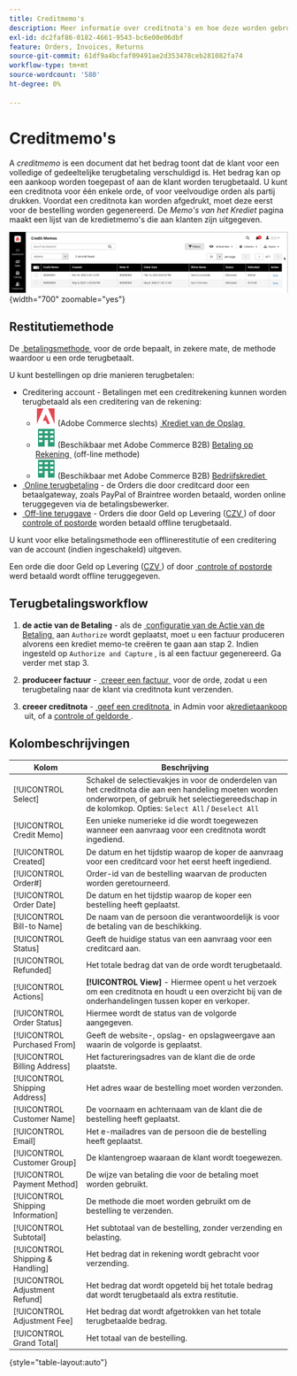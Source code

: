 ```yaml
---
title: Creditmemo's
description: Meer informatie over creditnota's en hoe deze worden gebruikt om een gedeeltelijke of volledige terugbetaling uit te geven.
exl-id: dc2faf86-0182-4661-9543-bc6e00e06dbf
feature: Orders, Invoices, Returns
source-git-commit: 61df9a4bcfaf09491ae2d353478ceb281082fa74
workflow-type: tm+mt
source-wordcount: '580'
ht-degree: 0%

---
```


# Creditmemo&#39;s

A _creditmemo_ is een document dat het bedrag toont dat de klant voor een volledige of gedeeltelijke terugbetaling verschuldigd is. Het bedrag kan op een aankoop worden toegepast of aan de klant worden terugbetaald. U kunt een creditnota voor één enkele orde, of voor veelvoudige orden als partij drukken. Voordat een creditnota kan worden afgedrukt, moet deze eerst voor de bestelling worden gegenereerd. De _Memo&#39;s van het Krediet_ pagina maakt een lijst van de kredietmemo&#39;s die aan klanten zijn uitgegeven.

![&#x200B; Memo&#39;s van de Krediet &#x200B;](./assets/credit-memos.png){width="700" zoomable="yes"}

## Restitutiemethode

De [&#x200B; betalingsmethode &#x200B;](payments.md) voor de orde bepaalt, in zekere mate, de methode waardoor u een orde terugbetaalt.

U kunt bestellingen op drie manieren terugbetalen:

- Creditering account - Betalingen met een creditrekening kunnen worden terugbetaald als een creditering van de rekening:
   - ![&#x200B; Adobe Commerce &#x200B;](../assets/adobe-logo.svg) (Adobe Commerce slechts) [&#x200B; Krediet van de Opslag &#x200B;](../customers/store-credit-using.md)
   - ![&#x200B; Adobe Commerce B2B &#x200B;](../assets/b2b.svg) (Beschikbaar met Adobe Commerce B2B) [&#x200B; Betaling op Rekening &#x200B;](../b2b/enable-basic-features.md#configure-payment-on-account) (off-line methode)
   - ![&#x200B; Adobe Commerce B2B &#x200B;](../assets/b2b.svg) (Beschikbaar met Adobe Commerce B2B) [&#x200B; Bedrijfskrediet &#x200B;](../b2b/credit-company.md)
- [&#x200B; Online terugbetaling &#x200B;](payments.md#online-payment-methods) - de Orders die door creditcard door een betaalgateway, zoals PayPal of Braintree worden betaald, worden online teruggegeven via de betalingsbewerker.
- [&#x200B; Off-line teruggave &#x200B;](payments.md#offline-payment-methods) - Orders die door Geld op Levering ([&#x200B; CZV &#x200B;](cash-on-delivery.md)) of door [&#x200B; controle of postorde &#x200B;](check-money-order.md) worden betaald offline terugbetaald.

U kunt voor elke betalingsmethode een offlinerestitutie of een creditering van de account (indien ingeschakeld) uitgeven.

Een orde die door Geld op Levering ([&#x200B; CZV &#x200B;](cash-on-delivery.md)) of door [&#x200B; controle of postorde &#x200B;](check-money-order.md) werd betaald wordt offline teruggegeven.

## Terugbetalingsworkflow

1. **de actie van de Betaling** - als de [&#x200B; configuratie van de Actie van de Betaling &#x200B;](credit-memo-create.md#payment-action-setting) aan `Authorize` wordt geplaatst, moet u een factuur produceren alvorens een krediet memo-te creëren te gaan aan stap 2. Indien ingesteld op `Authorize and Capture` , is al een factuur gegenereerd. Ga verder met stap 3.

1. **produceer factuur** - [&#x200B; creeer een factuur &#x200B;](invoices.md#create-an-invoice) voor de orde, zodat u een terugbetaling naar de klant via creditnota kunt verzenden.

1. **creeer creditnota** - [&#x200B; geef een creditnota &#x200B;](credit-memo-create.md) in Admin voor a [&#x200B; kredietaankoop &#x200B;](credit-memo-create.md#issue-a-refund-for-a-credit-purchase) uit, of a [&#x200B; controle of geldorde &#x200B;](credit-memo-create.md#issue-an-offline-refund-for-check-or-money-order).

## Kolombeschrijvingen

| Kolom | Beschrijving |
|--- |--- |
| [!UICONTROL Select] | Schakel de selectievakjes in voor de onderdelen van het creditnota die aan een handeling moeten worden onderworpen, of gebruik het selectiegereedschap in de kolomkop. Opties: `Select All` / `Deselect All` |
| [!UICONTROL Credit Memo] | Een unieke numerieke id die wordt toegewezen wanneer een aanvraag voor een creditnota wordt ingediend. |
| [!UICONTROL Created] | De datum en het tijdstip waarop de koper de aanvraag voor een creditcard voor het eerst heeft ingediend. |
| [!UICONTROL Order#] | Order-id van de bestelling waarvan de producten worden geretourneerd. |
| [!UICONTROL Order Date] | De datum en het tijdstip waarop de koper een bestelling heeft geplaatst. |
| [!UICONTROL Bill-to Name] | De naam van de persoon die verantwoordelijk is voor de betaling van de beschikking. |
| [!UICONTROL Status] | Geeft de huidige status van een aanvraag voor een creditcard aan. |
| [!UICONTROL Refunded] | Het totale bedrag dat van de orde wordt terugbetaald. |
| [!UICONTROL Actions] | **[!UICONTROL View]** - Hiermee opent u het verzoek om een creditnota en houdt u een overzicht bij van de onderhandelingen tussen koper en verkoper. |
| [!UICONTROL Order Status] | Hiermee wordt de status van de volgorde aangegeven. |
| [!UICONTROL Purchased From] | Geeft de website-, opslag- en opslagweergave aan waarin de volgorde is geplaatst. |
| [!UICONTROL Billing Address] | Het factureringsadres van de klant die de orde plaatste. |
| [!UICONTROL Shipping Address] | Het adres waar de bestelling moet worden verzonden. |
| [!UICONTROL Customer Name] | De voornaam en achternaam van de klant die de bestelling heeft geplaatst. |
| [!UICONTROL Email] | Het e-mailadres van de persoon die de bestelling heeft geplaatst. |
| [!UICONTROL Customer Group] | De klantengroep waaraan de klant wordt toegewezen. |
| [!UICONTROL Payment Method] | De wijze van betaling die voor de betaling moet worden gebruikt. |
| [!UICONTROL Shipping Information] | De methode die moet worden gebruikt om de bestelling te verzenden. |
| [!UICONTROL Subtotal] | Het subtotaal van de bestelling, zonder verzending en belasting. |
| [!UICONTROL Shipping & Handling] | Het bedrag dat in rekening wordt gebracht voor verzending. |
| [!UICONTROL Adjustment Refund] | Het bedrag dat wordt opgeteld bij het totale bedrag dat wordt terugbetaald als extra restitutie. |
| [!UICONTROL Adjustment Fee] | Het bedrag dat wordt afgetrokken van het totale terugbetaalde bedrag. |
| [!UICONTROL Grand Total] | Het totaal van de bestelling. |

{style="table-layout:auto"}
